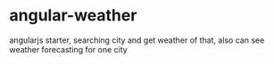 # angular-weather
angularjs starter, searching city and get weather of that, also can see weather forecasting for one city
